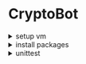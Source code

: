 # CryptoBot

<details>
<summary>setup vm</summary>

## add new repository in git browser

git clone https://github.com/scaja/CryptoBot.git  
cd CryptoBot  
git add .gitignore  
git commit -m "add gitignore"  
git push  
source myenv/bin/activatesource  


## virtual environment

sudo apt-get update  
sudo apt-get install python3.8-venv --fix-missing  
python3 -m venv myenv  
source myenv/bin/activate  


upgrade pip  
python3 -m pip install --upgrade pip  


## Create Kernel

pip3 install ipykernel  
python3 -m ipykernel install --user --name='vscode'  


## Start Jupiter

pip install notebook ipython  
jupyter notebook  
Install extensions also as host ssh  
restart VSCODE manuelly  

</details>

<details>
<summary>install packages</summary>

pip install pandas  
pip install python-dotenv  
pip install python-binance  
pip install websocket-client
pip install elasticsearch

</details>

<details>
<summary>unittest</summary>

python -m unittest discover

</details>

